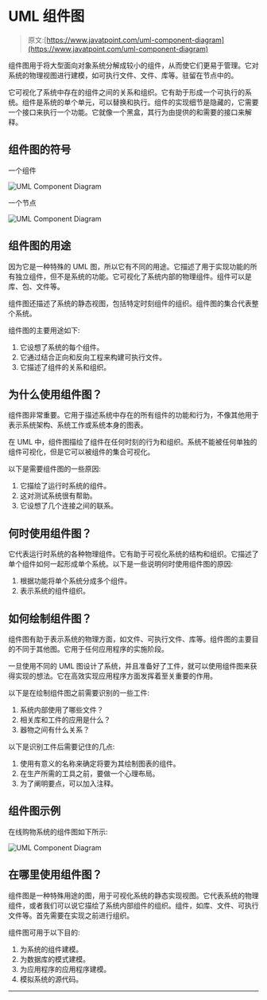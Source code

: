 # UML 组件图

> 原文:[https://www.javatpoint.com/uml-component-diagram](https://www.javatpoint.com/uml-component-diagram)

组件图用于将大型面向对象系统分解成较小的组件，从而使它们更易于管理。它对系统的物理视图进行建模，如可执行文件、文件、库等。驻留在节点中的。

它可视化了系统中存在的组件之间的关系和组织。它有助于形成一个可执行的系统。组件是系统的单个单元，可以替换和执行。组件的实现细节是隐藏的，它需要一个接口来执行一个功能。它就像一个黑盒，其行为由提供的和需要的接口来解释。

## 组件图的符号

一个组件

![UML Component Diagram](../Images/0ff3d352ee2d92f389400716eedf9334.png)

一个节点

![UML Component Diagram](../Images/abbbb6b182c36e82a97808ddb0b78b8a.png)

## 组件图的用途

因为它是一种特殊的 UML 图，所以它有不同的用途。它描述了用于实现功能的所有独立组件，但不是系统的功能。它可视化了系统内部的物理组件。组件可以是库、包、文件等。

组件图还描述了系统的静态视图，包括特定时刻组件的组织。组件图的集合代表整个系统。

组件图的主要用途如下:

1.  它设想了系统的每个组件。
2.  它通过结合正向和反向工程来构建可执行文件。
3.  它描述了组件的关系和组织。

## 为什么使用组件图？

组件图非常重要。它用于描述系统中存在的所有组件的功能和行为，不像其他用于表示系统架构、系统工作或系统本身的图表。

在 UML 中，组件图描绘了组件在任何时刻的行为和组织。系统不能被任何单独的组件可视化，但是它可以被组件的集合可视化。

以下是需要组件图的一些原因:

1.  它描绘了运行时系统的组件。
2.  这对测试系统很有帮助。
3.  它设想了几个连接之间的联系。

## 何时使用组件图？

它代表运行时系统的各种物理组件。它有助于可视化系统的结构和组织。它描述了单个组件如何一起形成单个系统。以下是一些说明何时使用组件图的原因:

1.  根据功能将单个系统分成多个组件。
2.  表示系统的组件组织。

## 如何绘制组件图？

组件图有助于表示系统的物理方面，如文件、可执行文件、库等。组件图的主要目的不同于其他图。它用于任何应用程序的实施阶段。

一旦使用不同的 UML 图设计了系统，并且准备好了工件，就可以使用组件图来获得实现的想法。它在高效实现应用程序方面发挥着至关重要的作用。

以下是在绘制组件图之前需要识别的一些工件:

1.  系统内部使用了哪些文件？
2.  相关库和工件的应用是什么？
3.  器物之间有什么关系？

以下是识别工件后需要记住的几点:

1.  使用有意义的名称来确定将要为其绘制图表的组件。
2.  在生产所需的工具之前，要做一个心理布局。
3.  为了阐明要点，可以加入注释。

## 组件图示例

在线购物系统的组件图如下所示:

![UML Component Diagram](../Images/78b960f383a72ba9293e5e8d56277db4.png)

## 在哪里使用组件图？

组件图是一种特殊用途的图，用于可视化系统的静态实现视图。它代表系统的物理组件，或者我们可以说它描绘了系统内部组件的组织。组件，如库、文件、可执行文件等。首先需要在实现之前进行组织。

组件图可用于以下目的:

1.  为系统的组件建模。
2.  为数据库的模式建模。
3.  为应用程序的应用程序建模。
4.  模拟系统的源代码。

* * *